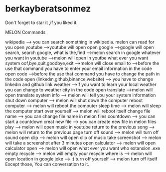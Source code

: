 # berkayberatsonmez
Don't forget to star it ,if you liked it.

MELON Commands

wikipedia --> you can search something in wikipedia. melon can read for you
open youtube -->youtube will open
open google -->google will open
search, search google, what is the,find -->melon search in google whatever you want
in youtube -->melon will open in youtbe what ever you want
system oof,bye,quit,goodbye,exit -->melon will close
email to -->before the use that command you have to enter your email information in the code
open code -->before the use that command you have to change the path in the code
open (linkedın,github,binance,website) --> you have to change linkedın and github link
weather -->if you want to learn your local weather you can change to weather city in the code
open translate -->melon will open translate
system info --> melon will tell you your system information
shut down computer --> melon will shut down the computer
reboot computer --> melon will reboot the computer
sleep time --> melon will sleep the computer
start over yourself --> melon will reboot itself
change file name --> you can change file name in melon files
countdown --> you can start a countdown
creat new file --> you can create new file in melon files
play --> melon will open music in youtube
return to the previous song --> melon will return to the previous page
turn off sound --> melon will turn off sound
open clip --> melon will open clip of music
take screenshot --> melon will take a screenshot after 3 minutes
open calculator --> melon will open calculator
open --> melon will open what ever you want who extansion .exe
empty recycle --> melon will empty your recycle
where is --> melon will open location in google
joke --> :)
turn off yourself --> melon turn off itself
Except those, You can conversation to it.
